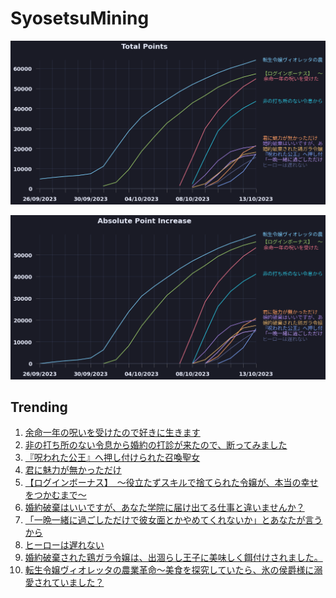# SyosetsuMining


![](https://raw.githubusercontent.com/exc4l/SyosetsuMining/main/plots/point_trend.png)

![](https://raw.githubusercontent.com/exc4l/SyosetsuMining/main/plots/point_increase.png)


## Trending

1. [ 余命一年の呪いを受けたので好きに生きます](https://ncode.syosetu.com/n2839il/)
2. [非の打ち所のない令息から婚約の打診が来たので、断ってみました](https://ncode.syosetu.com/n3462il/)
3. [『呪われた公王』へ押し付けられた召喚聖女](https://ncode.syosetu.com/n3587il/)
4. [君に魅力が無かっただけ](https://ncode.syosetu.com/n3658il/)
5. [【ログインボーナス】　〜役立たずスキルで捨てられた令嬢が、本当の幸せをつかむまで〜](https://ncode.syosetu.com/n9512ij/)
6. [婚約破棄はいいですが、あなた学院に届け出てる仕事と違いませんか？](https://ncode.syosetu.com/n3102il/)
7. [「一晩一緒に過ごしただけで彼女面とかやめてくれないか」とあなたが言うから](https://ncode.syosetu.com/n3865il/)
8. [ヒーローは遅れない](https://ncode.syosetu.com/n3838il/)
9. [婚約破棄された鶏ガラ令嬢は、出涸らし王子に美味しく餌付けされました。](https://ncode.syosetu.com/n3211il/)
10. [転生令嬢ヴィオレッタの農業革命～美食を探究していたら、氷の侯爵様に溺愛されていました？](https://ncode.syosetu.com/n1580ik/)
